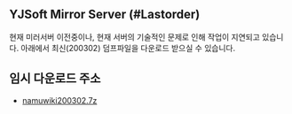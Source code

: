 ## YJSoft Mirror Server (#Lastorder)
현재 미러서버 이전중이나, 현재 서버의 기술적인 문제로 인해 작업이 지연되고 있습니다. 아래에서 최신(200302) 덤프파일을 다운로드 받으실 수 있습니다.

## 임시 다운로드 주소
- [namuwiki200302.7z](https://dl.yjsoft.xyz/KVsfmH)
